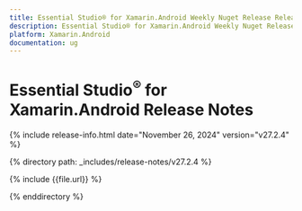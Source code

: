 ```yaml
---
title: Essential Studio® for Xamarin.Android Weekly Nuget Release Release Notes  
description: Essential Studio® for Xamarin.Android Weekly Nuget Release Release Notes  
platform: Xamarin.Android
documentation: ug
---
```


# Essential Studio<sup>®</sup> for Xamarin.Android  Release Notes  

{% include release-info.html date="November 26, 2024"  version="v27.2.4" %} 

{% directory path: _includes/release-notes/v27.2.4 %}

{% include {{file.url}} %}

{% enddirectory %}